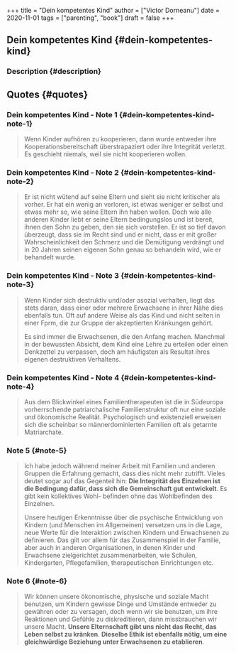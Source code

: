 +++
title = "Dein kompetentes Kind"
author = ["Victor Dorneanu"]
date = 2020-11-01
tags = ["parenting", "book"]
draft = false
+++

## Dein kompetentes Kind {#dein-kompetentes-kind}


### Description {#description}


## Quotes {#quotes}


### Dein kompetentes Kind - Note 1 {#dein-kompetentes-kind-note-1}

> Wenn Kinder aufhören zu kooperieren, dann wurde entweder ihre Kooperationsbereitschaft überstrapaziert oder ihre Integrität verletzt. Es geschieht niemals, weil sie nicht kooperieren wollen.


### Dein kompetentes Kind - Note 2 {#dein-kompetentes-kind-note-2}

> Er ist nicht wütend auf seine Eltern und sieht sie nicht kritischer als vorher. Er hat ein wenig an  verloren, ist etwas weniger er selbst und etwas mehr so, wie seine Eltern ihn haben wollen. Doch wie alle anderen Kinder liebt er seine Eltern bedingungslos und ist bereit, ihnen den Sohn zu geben, den sie sich vorstellen. Er ist so tief davon überzeugt, dass sie im Recht sind und er nicht, dass er mit großer Wahrscheinlichkeit den Schmerz und die Demütigung verdrängt und in 20 Jahren seinen eigenen Sohn genau so behandeln wird, wie er behandelt wurde.


### Dein kompetentes Kind - Note 3 {#dein-kompetentes-kind-note-3}

> Wenn Kinder sich destruktiv und/oder asozial verhalten, liegt das stets daran, dass einer oder mehrere Erwachsene in ihrer Nähe dies ebenfalls tun. Oft auf andere Weise als das Kind und nicht selten in einer Fprm, die zur Gruppe der akzeptierten Kränkungen gehört.
>
> Es sind immer die Erwachsenen, die den Anfang machen. Manchmal in der bewussten Absicht, dem Kind eine Lehre zu erteilen oder einen Denkzettel zu verpassen, doch am häufigsten als Resultat ihres eigenen destruktiven Verhaltens.


### Dein kompetentes Kind - Note 4 {#dein-kompetentes-kind-note-4}

> Aus dem Blickwinkel eines Familientherapeuten ist die in Südeuropa vorherrschende patriarchalische Familienstruktur oft nur eine soziale und ökonomische Realität. Psychologisch und existenziell erweisen sich die scheinbar so männerdominierten Familien oft als getarnte Matriarchate.


### Note 5 {#note-5}

> Ich habe jedoch während meiner Arbeit mit Familien und anderen Gruppen die
> Erfahrung gemacht, dass dies nicht mehr zutrifft. Vieles deutet sogar auf das
> Gegenteil hin: **Die Integrität des Einzelnen ist die Bedingung dafür, dass sich die Gemeinschaft gut entwickelt**. Es gibt kein kollektives Wohl- befinden ohne das Wohlbefinden des Einzelnen.
>
> Unsere heutigen Erkenntnisse über die psychische Entwicklung von Kindern (und
> Menschen im Allgemeinen) versetzen uns in die Lage, neue Werte für die
> Interaktion zwischen Kindern und Erwachsenen zu definieren. Das gilt vor allem für das Zusammenspiel in der Familie, aber auch in anderen Organisationen, in denen Kinder und Erwachsene zielgerichtet zusammenarbeiten, wie Schulen, Kindergarten, Pflegefamilien, therapeutischen Einrichtungen etc.


### Note 6 {#note-6}

> Wir können unsere ökonomische, physische und soziale Macht benutzen, um Kindern gewisse Dinge und Umstände entweder zu gewähren oder zu versagen, doch wenn wir sie benutzen, um ihre Reaktionen und Gefühle zu diskreditieren, dann missbrauchen wir unsere Macht. **Unsere Elternschaft gibt uns nicht das Recht, das Leben selbst zu kränken**. **Dieselbe Ethik ist ebenfalls nötig, um eine gleichwürdige Beziehung unter Erwachsenen zu etablieren**.
